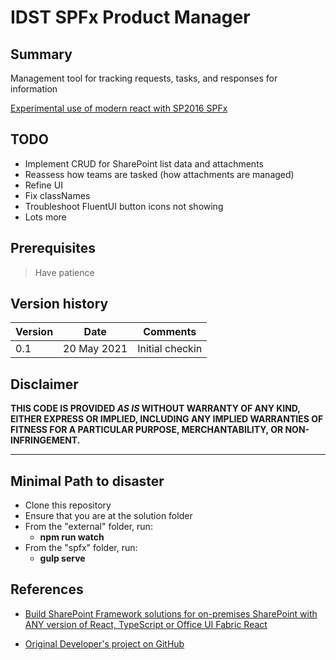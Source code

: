 # IDST SPFx Product Manager

## Summary

Management tool for tracking requests, tasks, and responses for information

[Experimental use of modern react with SP2016 SPFx](https://spblog.net/post/2019/08/08/build-sharepoint-framework-solutions-for-on-premises-sharepoint-with-any-version-of-react-typescript-or-office-ui-fabric-react)

## TODO
- Implement CRUD for SharePoint list data and attachments
- Reassess how teams are tasked (how attachments are managed)
- Refine UI
- Fix classNames
- Troubleshoot FluentUI button icons not showing
- Lots more

## Prerequisites

> Have patience

## Version history

Version|Date|Comments
-------|----|--------
0.1|20 May 2021|Initial checkin

## Disclaimer

**THIS CODE IS PROVIDED *AS IS* WITHOUT WARRANTY OF ANY KIND, EITHER EXPRESS OR IMPLIED, INCLUDING ANY IMPLIED WARRANTIES OF FITNESS FOR A PARTICULAR PURPOSE, MERCHANTABILITY, OR NON-INFRINGEMENT.**

---

## Minimal Path to disaster

- Clone this repository
- Ensure that you are at the solution folder
- From the "external" folder, run:
  - **npm run watch**
- From the "spfx" folder, run:
  - **gulp serve**

## References

- [Build SharePoint Framework solutions for on-premises SharePoint with ANY version of React, TypeScript or Office UI Fabric React](https://spblog.net/post/2019/08/08/build-sharepoint-framework-solutions-for-on-premises-sharepoint-with-any-version-of-react-typescript-or-office-ui-fabric-react)

- [Original Developer's project on GitHub](https://github.com/spblog/spfx-with-any-versions-of-deps)
